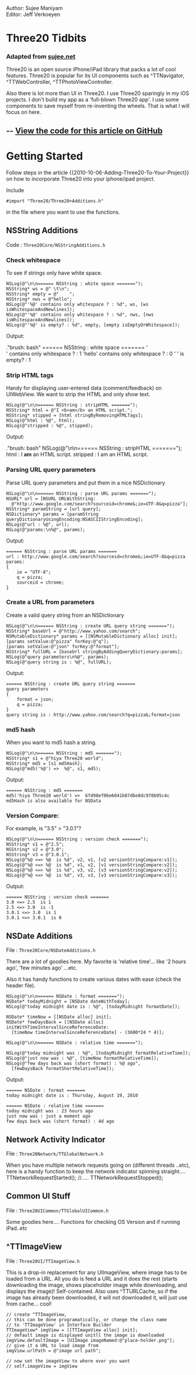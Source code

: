 <div class="authors">
  <div class="author">Author: Sujee Maniyam</div>
  <div class="editor">Editor: Jeff Verkoeyen</div>
</div>

Three20 Tidbits
===============

### Adapted from <a href="http://sujee.net/tech/articles/iphone-three20/">sujee.net</a>

Three20 is an open source iPhone/iPad library that packs a lot of cool features.
Three20 is popular for its UI components such as ^TTNavigator, ^TTWebController,
^TTPhotoViewController.

Also there is lot more than UI in Three20.  I use Three20 sparingly in my iOS
projects. I don't build my app as a 'full-blown Three20 app'.  I use some
components to save myself from re-inventing the wheels.  That is what I will
focus on here.

--
<a href="http://github.com/sujee/Three20-tidbits">View the code for this article on GitHub</a>
--

Getting Started
===============

Follow steps in the article {{2010-10-06-Adding-Three20-To-Your-Project}}
on how to incorporate Three20 into your iphone/ipad project.

Include

    #import "Three20/Three20+Additions.h"

in the file where you want to use the functions.

NSString Additions
------------------

Code : `Three20Core/NSStringAdditions.h`

### Check whitespace

To see if strings only have white space.

    NSLog(@"\n\n====== NSString : white space =======");
    NSString* ws = @" \t\n";
    NSString* empty = @"    ";
    NSString* nws = @"hello";
    NSLog(@"'%@' contains only whitespace ? : %d", ws, [ws isWhitespaceAndNewlines]);
    NSLog(@"'%@' contains only whitespace ? : %d", nws, [nws isWhitespaceAndNewlines]);       
    NSLog(@"'%@' is empty? : %d", empty, [empty isEmptyOrWhitespace]); 

Output:

."brush: bash"
    ====== NSString : white space =======
    '  
    ' contains only whitespace ? : 1
    'hello' contains only whitespace ? : 0
    '    ' is empty? : 1


### Strip HTML tags

Handy for displaying user-entered data (comment/feedback) on UIWebView.
We want to strip the HTML and only show text.

    NSLog(@"\n\n====== NSString : stripHTML =======");
    NSString* html = @"I <b>am</b> an HTML script.";
    NSString* stipped = [html stringByRemovingHTMLTags];
    NSLog(@"html : %@", html);
    NSLog(@"stripped : %@", stipped);

Output:

."brush: bash"
    NSLog(@"\n\n====== NSString : stripHTML =======");
    html : I <b>am</b> an HTML script.
    stripped : I am an HTML script.

### Parsing URL query parameters

Parse URL query parameters and put them in a nice NSDictionary

    NSLog(@"\n\n====== NSString : parse URL params =======");
    NSURL* url = [NSURL URLWithString:
      @"http://www.google.com/search?sourceid=chrome&;ie=UTF-8&q=pizza"];
    NSString* paramString = [url query];
    NSDictionary* params = [paramString queryDictionaryUsingEncoding:NSASCIIStringEncoding];
    NSLog(@"url : %@", url);
    NSLog(@"params:\n%@", params);

Output:

    ====== NSString : parse URL params =======
    url : http://www.google.com/search?sourceid=chrome&;ie=UTF-8&q=pizza
    params:
    {
        ie = "UTF-8";
        q = pizza;
        sourceid = chrome;
    }

### Create a URL from parameters

Create a valid query string from an NSDictionary

    NSLog(@"\n\n====== NSString : create URL query string =======");
    NSString* baseUrl = @"http://www.yahoo.com/search";
    NSMutableDictionary* params = [[NSMutableDictionary alloc] init];
    [params setValue:@"pizza" forKey:@"q"];
    [params setValue:@"json" forKey:@"format"];
    NSString* fullURL = [baseUrl stringByAddingQueryDictionary:params];
    NSLog(@"query parameters\n%@", params);
    NSLog(@"query string is : %@", fullURL);

Output:

    ====== NSString : create URL query string =======
    query parameters
    {
        format = json;
        q = pizza;
    }
    query string is : http://www.yahoo.com/search?q=pizza&;format=json

### md5 hash

When you want to md5 hash a string.

    NSLog(@"\n\n====== NSString : md5 =======");
    NSString* s1 = @"hiya Three20 world";
    NSString* md5 = [s1 md5Hash];
    NSLog(@"md5('%@') =>  %@", s1, md5);

Output:

    ====== NSString : md5 =======
    md5('hiya Three20 world') =>  6fd98ef06e6041b87dbe8dc978b95c4c
    md5Hash is also available for NSData

### Version Compare:

For example, is "3.5" > "3.0.1"?

    NSLog(@"\n\n====== NSString : version check =======");
    NSString* v1 = @"2.5";
    NSString* v2 = @"3.0";
    NSString* v3 = @"3.0.1";
    NSLog(@"%@ <=> %@  is %d", v2, v1, [v2 versionStringCompare:v1]);
    NSLog(@"%@ <=> %@  is %d", v1, v2, [v1 versionStringCompare:v2]);
    NSLog(@"%@ <=> %@  is %d", v3, v2, [v3 versionStringCompare:v2]);
    NSLog(@"%@ <=> %@  is %d", v3, v3, [v3 versionStringCompare:v3]);

Output:

    ====== NSString : version check =======
    3.0 <=> 2.5  is 1
    2.5 <=> 3.0  is -1
    3.0.1 <=> 3.0  is 1
    3.0.1 <=> 3.0.1  is 0

NSDate Additions
----------------

File : `Three20Core/NSDateAdditions.h`

There are a lot of goodies here.  My favorite is 'relative time'... like
'2 hours ago',   'few minutes ago' ...etc.

Also it has handy functions to create various dates with ease (check the header
file).

    NSLog(@"\n\n====== NSDate : format =======");
    NSDate* todayMidnight = [NSDate dateWithToday];
    NSLog(@"today midnight date is : %@", [todayMidnight formatDate]);
    
    NSDate* timeNow = [[NSDate alloc] init];
    NSDate* fewDaysBack = [[NSDate alloc] initWithTimeIntervalSinceReferenceDate:
      [timeNow timeIntervalSinceReferenceDate] - (3600*24 * 4)];
    
    NSLog(@"\n\n====== NSDate : relative time =======");
    
    NSLog(@"today midnight was : %@", [todayMidnight formatRelativeTime]);
    NSLog(@"just now was : %@", [timeNow formatRelativeTime]);
    NSLog(@"few days back was (short format) : %@ ago",
      [fewDaysBack formatShortRelativeTime]);

Output:

    ====== NSDate : format =======
    today midnight date is : Thursday, August 19, 2010
    
    ====== NSDate : relative time =======
    today midnight was : 23 hours ago
    just now was : just a moment ago
    few days back was (short format) : 4d ago

Network Activity Indicator
--------------------------

File : `Three20Network/TTGlobalNetwork.h`

When you have multiple network requests going on (different threads ..etc), here is
a handy function to keep the network indicator spinning straight....
    TTNetworkRequestStarted();
    //.....
    TTNetworkRequestStopped();

Common UI Stuff
---------------

File : `Three20UICommon/TTGlobalUICommon.h`

Some goodies here.... Functions for checking OS Version and if running iPad..etc

^TTImageView
------------

File : `Three20UI/TTImageView.h`

This is a drop-in replacement for any UIImageView, where image has to be loaded
from a URL. All you do is feed a URL and it does the rest (starts downloading the
image, shows placeholder image while downloading, and displays the image)!
Self-contained. Also uses ^TTURLCache, so if the image has already been downloaded, it
will not downloaded it, will just use from cache... cool!

    // create ^TTImageView,
    // this can be done programatically, or change the class name
    // to 'TTImageView' in Interface Builder
    TTImageView* imgView = [[TTImageView alloc] init];
    // default image is displayed unitll the image is downloaded
    imgView.defaultImage = [UIImage imageNamed:@"place-holder.png"];
    // give it a URL to load image from
    imgView.urlPath = @"image url path";
     
    // now set the imageView to where ever you want
    // self.imageView = imgView
